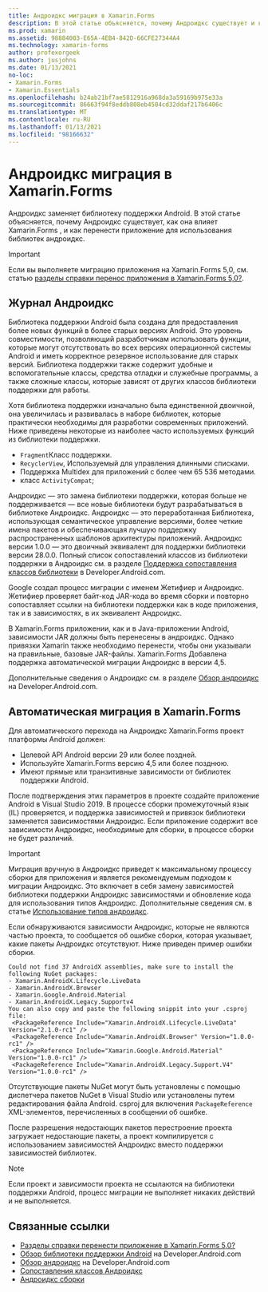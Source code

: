 ```yaml
---
title: Андроидкс миграция в Xamarin.Forms
description: В этой статье объясняется, почему Андроидкс существует и как выполнить миграцию в Андроидкс в Xamarin.Forms приложении.
ms.prod: xamarin
ms.assetid: 98884003-E65A-4EB4-842D-66CFE27344A4
ms.technology: xamarin-forms
author: profexorgeek
ms.author: jusjohns
ms.date: 01/13/2021
no-loc:
- Xamarin.Forms
- Xamarin.Essentials
ms.openlocfilehash: b24ab21bf7ae5812916a968da3a59169b975e33a
ms.sourcegitcommit: 86663f94f8eddb808eb4504cd32ddaf217b6406c
ms.translationtype: MT
ms.contentlocale: ru-RU
ms.lasthandoff: 01/13/2021
ms.locfileid: "98166632"
---
```

# <a name="androidx-migration-in-no-locxamarinforms"></a>Андроидкс миграция в Xamarin.Forms

Андроидкс заменяет библиотеку поддержки Android. В этой статье объясняется, почему Андроидкс существует, как она влияет Xamarin.Forms , и как перенести приложение для использования библиотек андроидкс.

> [!IMPORTANT]
> Если вы выполняете миграцию приложения на Xamarin.Forms 5,0, см. статью [разделы справки перенос приложения в Xamarin.Forms 5,0?](~/xamarin-forms/troubleshooting/questions/forms5-migration.md).

## <a name="history-of-androidx"></a>Журнал Андроидкс

Библиотека поддержки Android была создана для предоставления более новых функций в более старых версиях Android. Это уровень совместимости, позволяющий разработчикам использовать функции, которые могут отсутствовать во всех версиях операционной системы Android и иметь корректное резервное использование для старых версий. Библиотека поддержки также содержит удобные и вспомогательные классы, средства отладки и служебные программы, а также сложные классы, которые зависят от других классов библиотеки поддержки для работы.

Хотя библиотека поддержки изначально была единственной двоичной, она увеличилась и развивалась в наборе библиотек, которые практически необходимы для разработки современных приложений. Ниже приведены некоторые из наиболее часто используемых функций из библиотеки поддержки.

- `Fragment`Класс поддержки.
- `RecyclerView`, Используемый для управления длинными списками.
- Поддержка Multidex для приложений с более чем 65 536 методами.
- класс `ActivityCompat`;

Андроидкс — это замена библиотеки поддержки, которая больше не поддерживается — все новые библиотеки будут разрабатываться в библиотеке Андроидкс. Андроидкс — это переработанная Библиотека, использующая семантическое управление версиями, более четкие имена пакетов и обеспечивающая лучшую поддержку распространенных шаблонов архитектуры приложений. Андроидкс версии 1.0.0 — это двоичный эквивалент для поддержки библиотеки версии 28.0.0. Полный список сопоставлений классов из библиотеки поддержки в Андроидкс см. в разделе [Поддержка сопоставления классов библиотеки](https://developer.android.com/jetpack/androidx/migrate/class-mappings) в Developer.Android.com.

Google создал процесс миграции с именем Жетифиер и Андроидкс. Жетифиер проверяет байт-код JAR-кода во время сборки и повторно сопоставляет ссылки на библиотеки поддержки как в коде приложения, так и в зависимостях, в их эквивалент Андроидкс.

В Xamarin.Forms приложении, как и в Java-приложении Android, зависимости JAR должны быть перенесены в андроидкс. Однако привязки Xamarin также необходимо перенести, чтобы они указывали на правильные, базовые JAR-файлы. Xamarin.Forms Добавлена поддержка автоматической миграции Андроидкс в версии 4,5.

Дополнительные сведения о Андроидкс см. в разделе [Обзор андроидкс](https://developer.android.com/jetpack/androidx) на Developer.Android.com.

## <a name="automatic-migration-in-no-locxamarinforms"></a>Автоматическая миграция в Xamarin.Forms

Для автоматического перехода на Андроидкс Xamarin.Forms проект платформы Android должен:

- Целевой API Android версии 29 или более поздней.
- Используйте Xamarin.Forms версию 4,5 или более позднюю.
- Имеют прямые или транзитивные зависимости от библиотек поддержки Android.

После подтверждения этих параметров в проекте создайте приложение Android в Visual Studio 2019. В процессе сборки промежуточный язык (IL) проверяется, и поддержка зависимостей и привязок библиотеки заменяется зависимостями Андроидкс. Если приложение содержит все зависимости Андроидкс, необходимые для сборки, в процессе сборки не будет различий.

> [!IMPORTANT]
> Миграция вручную в Андроидкс приведет к максимальному процессу сборки для приложения и является рекомендуемым подходом к миграции Андроидкс. Это включает в себя замену зависимостей библиотеки поддержки Андроидкс зависимостями и обновление кода для использования типов Андроидкс. Дополнительные сведения см. в статье [Использование типов андроидкс](~/xamarin-forms/troubleshooting/questions/forms5-migration.md#use-androidx-types).

Если обнаруживаются зависимости Андроидкс, которые не являются частью проекта, то сообщается об ошибке сборки, которая указывает, какие пакеты Андроидкс отсутствуют. Ниже приведен пример ошибки сборки.

```
Could not find 37 AndroidX assemblies, make sure to install the following NuGet packages:
- Xamarin.AndroidX.Lifecycle.LiveData
- Xamarin.AndroidX.Browser
- Xamarin.Google.Android.Material
- Xamarin.AndroidX.Legacy.Supportv4
You can also copy and paste the following snippit into your .csproj file:
 <PackageReference Include="Xamarin.AndroidX.Lifecycle.LiveData" Version="2.1.0-rc1" />
 <PackageReference Include="Xamarin.AndroidX.Browser" Version="1.0.0-rc1" />
 <PackageReference Include="Xamarin.Google.Android.Material" Version="1.0.0-rc1" />
 <PackageReference Include="Xamarin.AndroidX.Legacy.Support.V4" Version="1.0.0-rc1" />
```

Отсутствующие пакеты NuGet могут быть установлены с помощью диспетчера пакетов NuGet в Visual Studio или установлены путем редактирования файла Android. csproj для включения `PackageReference` XML-элементов, перечисленных в сообщении об ошибке.

После разрешения недостающих пакетов перестроение проекта загружает недостающие пакеты, а проект компилируется с использованием зависимостей Андроидкс вместо поддержки зависимостей библиотек.

> [!NOTE]
> Если проект и зависимости проекта не ссылаются на библиотеки поддержки Android, процесс миграции не выполняет никаких действий и не выполняется.

## <a name="related-links"></a>Связанные ссылки

- [Разделы справки перенести приложение в Xamarin.Forms 5,0?](~/xamarin-forms/troubleshooting/questions/forms5-migration.md)
- [Обзор библиотеки поддержки Android](https://developer.android.com/topic/libraries/support-library/index) на Developer.Android.com
- [Обзор андроидкс](https://developer.android.com/jetpack/androidx) на Developer.Android.com
- [Сопоставления классов Андроидкс](https://github.com/xamarin/AndroidX/blob/master/mappings/androidx-class-mapping.csv)
- [Андроидкс сборки](https://github.com/xamarin/AndroidX/blob/master/mappings/androidx-assemblies.csv)
